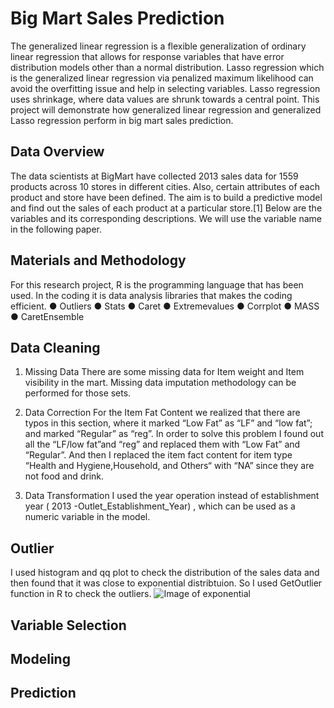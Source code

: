 # Big Mart Sales Prediction 
The generalized linear regression is a flexible generalization of ordinary linear regression that allows for response variables that have error distribution models other than a normal distribution. Lasso regression which is the generalized linear regression via penalized maximum likelihood can avoid the overfitting issue and help in selecting variables. Lasso regression uses shrinkage, where data values are shrunk towards a central point. This project will demonstrate how generalized linear regression and generalized Lasso regression perform in big mart sales prediction.

## Data Overview
The data scientists at BigMart have collected 2013 sales data for 1559 products across 10 stores in different cities. Also, certain attributes of each product and store have been defined. The aim is to build a predictive model and find out the sales of each product at a particular store.[1] Below are the variables and its corresponding descriptions. We will use the variable name in the following paper.

## Materials and Methodology
For this research project, R is the programming language that has been
used. In the coding it is data analysis libraries that makes the coding
efficient.
● Outliers
● Stats
● Caret
● Extremevalues
● Corrplot
● MASS
● CaretEnsemble

## Data Cleaning
1. Missing Data
There are some missing data for Item weight and Item visibility in the mart. Missing data imputation methodology can be performed for those sets.

1. Data Correction
For the Item Fat Content we realized that there are typos in this section, where it marked “Low Fat” as “LF” and “low fat”; and marked “Regular” as “reg”. In order to solve this problem I found out all the “LF/low fat”and “reg” and replaced them with “Low Fat” and “Regular”. And then I replaced the item fact content for item type “Health and Hygiene,Household, and Others“ with “NA” since they are not food and drink.

1. Data Transformation
I used the year operation instead of establishment year ( 2013 -Outlet_Establishment_Year) , which can be used as a numeric variable in the model.

## Outlier
I used histogram and qq plot to check the distribution of the sales data and then found that it was close to exponential distribtuion. So I used GetOutlier function in R to check the outliers. 
![Image of exponential](https://github.com/williamcheng200102/Big-Mart-Sales/blob/master/Image/exponential%20qq%20plot.jpg)

## Variable Selection

## Modeling

## Prediction



